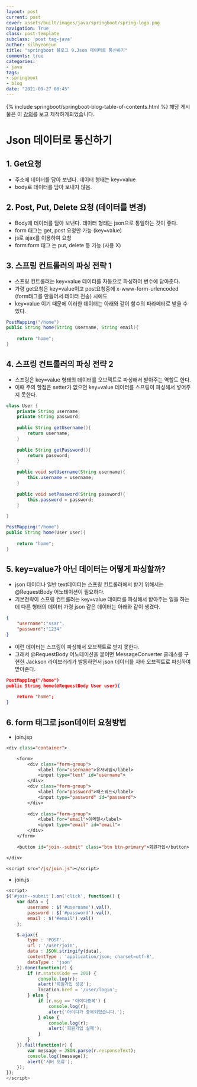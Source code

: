 ```yaml
---
layout: post
current: post
cover: assets/built/images/java/springboot/spring-logo.png
navigation: True
class: post-template
subclass: 'post tag-java'
author: kilhyeonjun
title: "springboot 블로그 9.Json 데이터로 통신하기" 
comments: true
categories:
- java
tags:
- springboot
- blog
date: "2021-09-27 08:45"
---
```

{% include springboot/springboot-blog-table-of-contents.html %}
해당 게시물은 이 [강의](https://edu.goorm.io/lecture/24605/스프링부트-나만의-블로그-만들기)를 보고 제작하게되었습니다.

# Json 데이터로 통신하기

## 1. Get요청
- 주소에 데이터를 담아 보낸다. 데이터 형태는 key=value
- body로 데이터를 담아 보내지 않음.



## 2. Post, Put, Delete 요청 (데이터를 변경)
- Body에 데이터를 담아 보낸다. 데이터 형태는 json으로 통일하는 것이 좋다.
- form 태그는 get, post 요청만 가능 (key=value)
- js로 ajax를 이용하여 요청
- form:form 태그 는 put, delete 등 가능 (사용 X)

## 3. 스프링 컨트롤러의 파싱 전략 1
- 스프링 컨트롤러는 key=value 데이터를 자동으로 파싱하여 변수에 담아준다.
- 가령 get요청은 key=value이고 post요청중에 x-www-form-urlencoded (form태그를 만들어서 데이터 전송) 시에도 
- key=value 이기 때문에 이러한 데이터는 아래와 같이 함수의 파라메터로 받을 수 있다.

~~~java
PostMapping("/home")
public String home(String username, String email){
	
    return "home";
}
~~~

## 4. 스프링 컨트롤러의 파싱 전략 2
- 스프링은 key=value 형태의 데이터를 오브젝트로 파싱해서 받아주는 역할도 한다.
- 이때 주의 할점은 setter가 없으면 key=value 데이터를 스프링이 파싱해서 넣어주지 못한다.

~~~java
class User {
	private String username;
    private String password;
    
    public String getUsername(){
    	return username;
    }
    
    public String getPassword(){
    	return password;
    }
    
    public void setUsername(String username){
    	this.username = username;
    }
    
    public void setPassword(String password){
    	this.password = password;
    }
    
}
~~~
~~~java
PostMapping("/home")
public String home(User user){
	
    return "home";
}
~~~

## 5. key=value가 아닌 데이터는 어떻게 파싱할까?
- json 데이터나 일반 text데이터는 스프링 컨트롤러에서 받기 위해서는 @RequestBody 어노테이션이 필요하다.
- 기본전략이 스프링 컨트롤러는 key=value 데이터를 파싱해서 받아주는 일을 하는데 다른 형태의 데이터 가령 json 같은 데이터는 아래와 같이 생겼다.

~~~json
{
    "username":"ssar",
    "password":"1234"
}
~~~
- 이런 데이터는 스프링이 파싱해서 오브젝트로 받지 못한다. 
- 그래서 @RequestBody 어노테이션을 붙이면 MessageConverter 클래스를 구현한 Jackson 라이브러리가 발동하면서 json 데이터를 자바 오브젝트로 파싱하여 받아준다.

~~~json
PostMapping("/home")
public String home(@RequestBody User user){
	
    return "home";
}
~~~

## 6. form 태그로 json데이터 요청방법
- join.jsp

~~~jsp
<div class="container">

	<form>
		<div class="form-group">
			<label for="username">유저네임</label> 
			<input type="text" id="username">
		</div>
		<div class="form-group">
			<label for="password">패스워드</label> 
			<input type="password" id="password">
		</div>
		
		<div class="form-group">
			<label for="email">이메일</label> 
			<input type="email" id="email">
		</div>
	</form>
	
	<button id="join--submit" class="btn btn-primary">회원가입</button>

</div>

<script src="/js/join.js"></script>
~~~
- join.js

~~~javascript
<script>
$('#join--submit').on('click', function() {
	var data = {
		username : $('#username').val(),
		password : $('#password').val(),
		email : $('#email').val()
	};

	$.ajax({
		type : 'POST',
		url : '/user/join',
		data : JSON.stringify(data),
		contentType : 'application/json; charset=utf-8',
		dataType : 'json'
	}).done(function(r) {
		if (r.statusCode == 200) {
			console.log(r);
			alert('회원가입 성공');
			location.href = '/user/login';
		} else {
			if (r.msg == '아이디중복') {
				console.log(r);
				alert('아이디가 중복되었습니다.');
			} else {
				console.log(r);
				alert('회원가입 실패');
			}
		}
	}).fail(function(r) {
		var message = JSON.parse(r.responseText);
		console.log((message));
		alert('서버 오류');
	});
});
</script>
~~~
